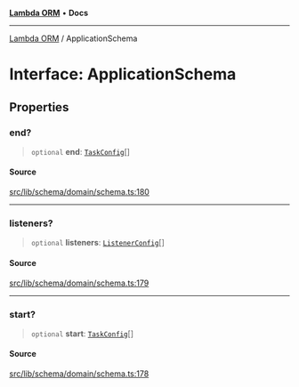 [**Lambda ORM**](../README.md) • **Docs**

***

[Lambda ORM](../README.md) / ApplicationSchema

# Interface: ApplicationSchema

## Properties

### end?

> `optional` **end**: [`TaskConfig`](TaskConfig.md)[]

#### Source

[src/lib/schema/domain/schema.ts:180](https://github.com/lambda-orm/lambdaorm-base/blob/75309e81097991935956cdab867faba6428c498c/src/lib/schema/domain/schema.ts#L180)

***

### listeners?

> `optional` **listeners**: [`ListenerConfig`](ListenerConfig.md)[]

#### Source

[src/lib/schema/domain/schema.ts:179](https://github.com/lambda-orm/lambdaorm-base/blob/75309e81097991935956cdab867faba6428c498c/src/lib/schema/domain/schema.ts#L179)

***

### start?

> `optional` **start**: [`TaskConfig`](TaskConfig.md)[]

#### Source

[src/lib/schema/domain/schema.ts:178](https://github.com/lambda-orm/lambdaorm-base/blob/75309e81097991935956cdab867faba6428c498c/src/lib/schema/domain/schema.ts#L178)
